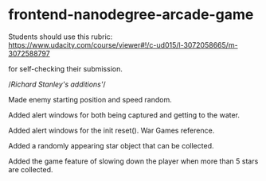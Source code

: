frontend-nanodegree-arcade-game
===============================

Students should use this rubric: https://www.udacity.com/course/viewer#!/c-ud015/l-3072058665/m-3072588797

for self-checking their submission.

/*Richard Stanley's additions'*/

Made enemy starting position and speed random.

Added alert windows for both being captured and getting to the water.

Added alert windows for the init reset().  War Games reference.

Added a randomly appearing star object that can be collected.

Added the game feature of slowing down the player when more than 5 stars are collected.





